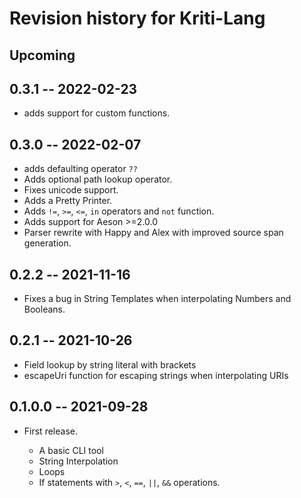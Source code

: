 # Revision history for Kriti-Lang

## Upcoming

## 0.3.1 -- 2022-02-23
  - adds support for custom functions.

## 0.3.0 -- 2022-02-07

  - adds defaulting operator `??`
  - Adds optional path lookup operator.
  - Fixes unicode support.
  - Adds a Pretty Printer.
  - Adds `!=`, `>=`, `<=`, `in` operators and `not` function.
  - Adds support for Aeson >=2.0.0
  - Parser rewrite with Happy and Alex with improved source span generation.

## 0.2.2 -- 2021-11-16

  - Fixes a bug in String Templates when interpolating Numbers and Booleans.

## 0.2.1 -- 2021-10-26

  - Field lookup by string literal with brackets
  - escapeUri function for escaping strings when interpolating URIs

## 0.1.0.0 -- 2021-09-28

* First release.

  - A basic CLI tool
  - String Interpolation
  - Loops
  - If statements with `>`, `<`, `==`, `||`, `&&` operations.

